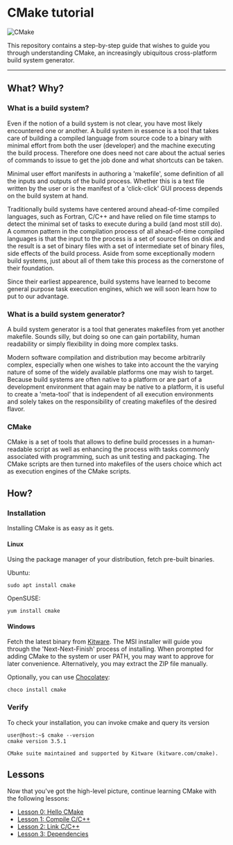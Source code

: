 # CMake tutorial

![CMake](https://www.kitware.com/main/wp-content/uploads/2018/07/cmake_logo.svg)

This repository contains a step-by-step guide that wishes to guide you through understanding CMake,
an increasingly ubiquitous cross-platform build system generator.

----------

## What? Why?

### What is a build system?

Even if the notion of a build system is not clear, you have most likely encountered one or another.
A build system in essence is a tool that takes care of building a compiled language from source code
to a binary with minimal effort from both the user (developer) and the machine executing the build
process. Therefore one does need not care about the actual series of commands to issue to get the
job done and what shortcuts can be taken.

Minimal user effort manifests in authoring a 'makefile', some definition of all the inputs and
outputs of the build process. Whether this is a text file written by the user or is the manifest of
a 'click-click' GUI process depends on the build system at hand.

Traditionally build systems have centered around ahead-of-time compiled languages, such as Fortran,
C/C++ and have relied on file time stamps to detect the minimal set of tasks to execute during a
build (and most still do). A common pattern in the compilation process of all ahead-of-time compiled
languages is that the input to the process is a set of source files on disk and the result is a set
of binary files with a set of intermediate set of binary files, side effects of the build process.
Aside from some exceptionally modern build systems, just about all of them take this process as the
cornerstone of their foundation.

Since their earliest appearence, build systems have learned to become general purpose task execution
engines, which we will soon learn how to put to our advantage.

### What is a build system generator?

A build system generator is a tool that generates makefiles from yet another makefile. Sounds silly,
but doing so one can gain portability, human readability or simply flexibility in doing more complex
tasks.

Modern software compilation and distribution may become arbitrarily complex, especially when one
wishes to take into account the the varying nature of some of the widely available platforms one may
wish to target. Because build systems are often native to a platform or are part of a development
environment that again may be native to a platform, it is useful to create a 'meta-tool' that is
independent of all execution environments and solely takes on the responsibility of creating
makefiles of the desired flavor.

### CMake

CMake is a set of tools that allows to define build processes in a human-readable script as well as
enhancing the process with tasks commonly associated with programming, such as unit testing and
packaging. The CMake scripts are then turned into makefiles of the users choice which act as
execution engines of the CMake scripts.

## How?

### Installation

Installing CMake is as easy as it gets.

#### Linux

Using the package manager of your distribution, fetch pre-built binaries.

Ubuntu:
```
sudo apt install cmake
```
OpenSUSE:
```
yum install cmake
```

#### Windows

Fetch the latest binary from [Kitware](https://cmake.org/download/). The MSI installer will guide
you through the 'Next-Next-Finish' process of installing. When prompted for adding CMake to the
system or user PATH, you may want to approve for later convenience. Alternatively, you may extract
the ZIP file manually.

Optionally, you can use [Chocolatey](https://chocolatey.org/):

```
choco install cmake
```

### Verify

To check your installation, you can invoke cmake and query its version

```
user@host:~$ cmake --version
cmake version 3.5.1

CMake suite maintained and supported by Kitware (kitware.com/cmake).
```

## Lessons

Now that you've got the high-level picture, continue learning CMake with the following lessons:

- [Lesson 0: Hello CMake](Lesson0_HelloCMake/)
- [Lesson 1: Compile C/C++](Lesson1_CompileC_CPP/)
- [Lesson 2: Link C/C++](Lesson2_LinkC_CPP/)
- [Lesson 3: Dependencies](Lesson3_Dependencies/)
